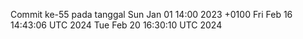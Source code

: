 Commit ke-55 pada tanggal Sun Jan 01 14:00 2023 +0100
Fri Feb 16 14:43:06 UTC 2024
Tue Feb 20 16:30:10 UTC 2024
